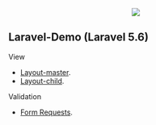 <p align="center"><img src="https://laravel.com/assets/img/components/logo-laravel.svg"></p>

## Laravel-Demo (Laravel 5.6)

View

- [Layout-master](https://github.com/wiki0918/laravel-demo/tree/master/resources/views/layouts/master.blade.php).
- [Layout-child](https://github.com/wiki0918/laravel-demo/blob/master/resources/views/carlist.blade.php).

Validation

- [Form Requests]().
